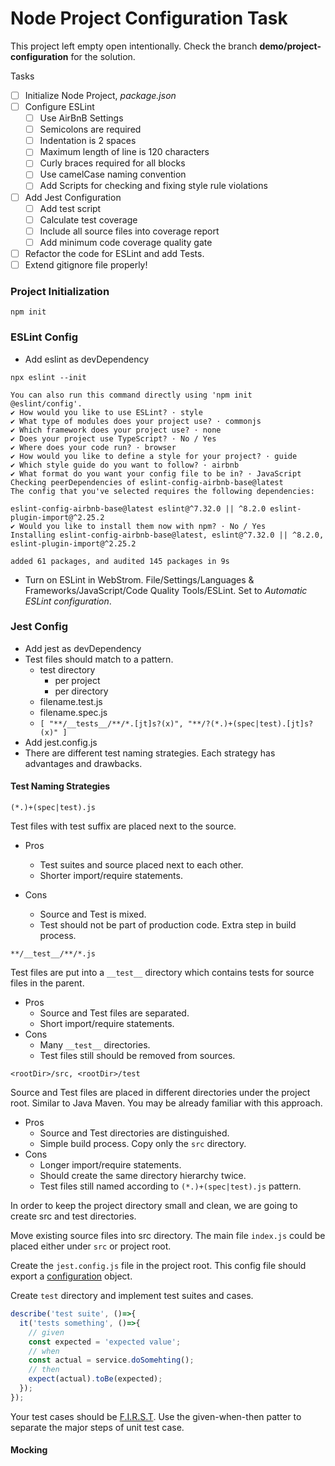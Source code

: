 # Node Project Configuration Task

This project left empty open intentionally. Check the branch __demo/project-configuration__ for the solution. 

Tasks
 - [ ] Initialize Node Project, _package.json_
 - [ ] Configure ESLint
   - [ ] Use AirBnB Settings
   - [ ] Semicolons are required
   - [ ] Indentation is 2 spaces
   - [ ] Maximum length of line is 120 characters
   - [ ] Curly braces required for all blocks
   - [ ] Use camelCase naming convention
   - [ ] Add Scripts for checking and fixing style rule violations
 - [ ] Add Jest Configuration
   - [ ] Add test script
   - [ ] Calculate test coverage
   - [ ] Include all source files into coverage report
   - [ ] Add minimum code coverage quality gate
 - [ ] Refactor the code for ESLint and add Tests. 
 - [ ] Extend gitignore file properly!

### Project Initialization
```shell
npm init
```

### ESLint Config
 - Add eslint as devDependency

```shell
npx eslint --init
```

```shell
You can also run this command directly using 'npm init @eslint/config'.
✔ How would you like to use ESLint? · style
✔ What type of modules does your project use? · commonjs
✔ Which framework does your project use? · none
✔ Does your project use TypeScript? · No / Yes
✔ Where does your code run? · browser
✔ How would you like to define a style for your project? · guide
✔ Which style guide do you want to follow? · airbnb
✔ What format do you want your config file to be in? · JavaScript
Checking peerDependencies of eslint-config-airbnb-base@latest
The config that you've selected requires the following dependencies:

eslint-config-airbnb-base@latest eslint@^7.32.0 || ^8.2.0 eslint-plugin-import@^2.25.2
✔ Would you like to install them now with npm? · No / Yes
Installing eslint-config-airbnb-base@latest, eslint@^7.32.0 || ^8.2.0, eslint-plugin-import@^2.25.2

added 61 packages, and audited 145 packages in 9s
```

- Turn on ESLint in WebStrom. File/Settings/Languages & Frameworks/JavaScript/Code Quality Tools/ESLint. Set to _Automatic ESLint configuration_.

### Jest Config

 - Add jest as devDependency
 - Test files should match to a pattern.
   - test directory
     - per project 
     - per directory
   - filename.test.js
   - filename.spec.js
   - ```[ "**/__tests__/**/*.[jt]s?(x)", "**/?(*.)+(spec|test).[jt]s?(x)" ]```
 - Add jest.config.js
 - There are different test naming strategies. Each strategy has advantages and drawbacks.

#### Test Naming Strategies

```(*.)+(spec|test).js```

Test files with test suffix are placed next to the source.

 - Pros
   - Test suites and source placed next to each other.
   - Shorter import/require statements. 

 - Cons
   - Source and Test is mixed.
   - Test should not be part of production code. Extra step in build process.

```**/__test__/**/*.js```

Test files are put into a ```__test__``` directory which contains tests for source files in the parent. 

 - Pros
   - Source and Test files are separated.
   - Short import/require statements.
 - Cons
   - Many ```__test__``` directories.
   - Test files still should be removed from sources.

```<rootDir>/src, <rootDir>/test```

Source and Test files are placed in different directories under the project root. 
Similar to Java Maven. 
You may be already familiar with this approach.

 - Pros
   - Source and Test directories are distinguished.
   - Simple build process. Copy only the ```src``` directory. 
 - Cons
   - Longer import/require statements.
   - Should create the same directory hierarchy twice. 
   - Test files still named according to ```(*.)+(spec|test).js```  pattern.

In order to keep the project directory small and clean, we are going to create src and test directories. 

Move existing source files into src directory. 
The main file ```index.js``` could be placed either under ```src``` or project root. 

Create the ```jest.config.js``` file in the project root. 
This config file should export a [configuration](https://jestjs.io/docs/configuration) object.

Create ```test``` directory and implement test suites and cases.

```javascript
describe('test suite', ()=>{
  it('tests something', ()=>{
    // given
    const expected = 'expected value';
    // when
    const actual = service.doSomehting();
    // then
    expect(actual).toBe(expected); 
  });
});
```

Your test cases should be [F.I.R.S.T](https://medium.com/@tasdikrahman/f-i-r-s-t-principles-of-testing-1a497acda8d6).
Use the given-when-then patter to separate the major steps of unit test case.

#### Mocking
